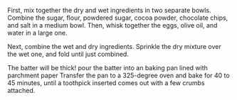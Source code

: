 First, mix together the dry and wet ingredients in two separate bowls. Combine the sugar, flour, powdered sugar, cocoa powder, chocolate chips, and salt in a medium bowl. Then, whisk together the eggs, olive oil, and water in a large one.


Next, combine the wet and dry ingredients. Sprinkle the dry mixture over the wet one, and fold until just combined. 


The batter will be thick! pour the batter into an baking pan lined with parchment paper
Transfer the pan to a 325-degree oven and bake for 40 to 45 minutes, until a toothpick inserted comes out with a few crumbs attached.